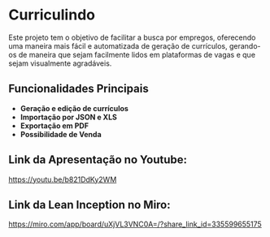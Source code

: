 # Curriculindo

Este projeto tem o objetivo de facilitar a busca por empregos, oferecendo uma maneira mais fácil e automatizada de geração de currículos, gerando-os de maneira que sejam facilmente lidos em plataformas de vagas e que sejam visualmente agradáveis.


## Funcionalidades Principais

- **Geração e edição de currículos** 
- **Importação por JSON e XLS** 
- **Exportação em PDF** 
- **Possibilidade de Venda** 


## Link da Apresentação no Youtube: ##
https://youtu.be/b821DdKy2WM

## Link da Lean Inception no Miro: ##
https://miro.com/app/board/uXjVL3VNC0A=/?share_link_id=335599655175
